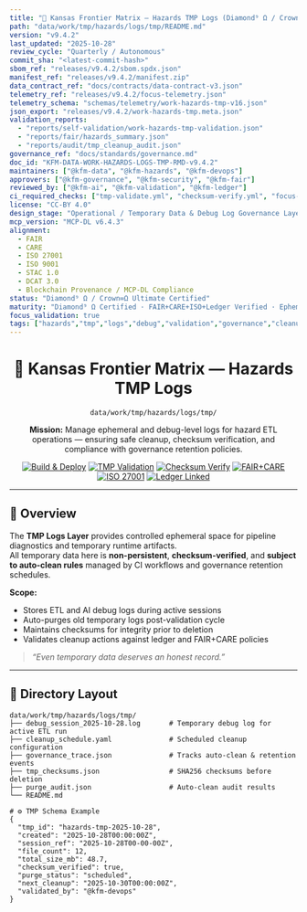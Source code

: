 ```yaml
---
title: "🧪 Kansas Frontier Matrix — Hazards TMP Logs (Diamond⁹ Ω / Crown∞Ω Ultimate Certified)"
path: "data/work/tmp/hazards/logs/tmp/README.md"
version: "v9.4.2"
last_updated: "2025-10-28"
review_cycle: "Quarterly / Autonomous"
commit_sha: "<latest-commit-hash>"
sbom_ref: "releases/v9.4.2/sbom.spdx.json"
manifest_ref: "releases/v9.4.2/manifest.zip"
data_contract_ref: "docs/contracts/data-contract-v3.json"
telemetry_ref: "releases/v9.4.2/focus-telemetry.json"
telemetry_schema: "schemas/telemetry/work-hazards-tmp-v16.json"
json_export: "releases/v9.4.2/work-hazards-tmp.meta.json"
validation_reports:
  - "reports/self-validation/work-hazards-tmp-validation.json"
  - "reports/fair/hazards_summary.json"
  - "reports/audit/tmp_cleanup_audit.json"
governance_ref: "docs/standards/governance.md"
doc_id: "KFM-DATA-WORK-HAZARDS-LOGS-TMP-RMD-v9.4.2"
maintainers: ["@kfm-data", "@kfm-hazards", "@kfm-devops"]
approvers: ["@kfm-governance", "@kfm-security", "@kfm-fair"]
reviewed_by: ["@kfm-ai", "@kfm-validation", "@kfm-ledger"]
ci_required_checks: ["tmp-validate.yml", "checksum-verify.yml", "focus-validate.yml", "tmp-clean.yml"]
license: "CC-BY 4.0"
design_stage: "Operational / Temporary Data & Debug Log Governance Layer"
mcp_version: "MCP-DL v6.4.3"
alignment:
  - FAIR
  - CARE
  - ISO 27001
  - ISO 9001
  - STAC 1.0
  - DCAT 3.0
  - Blockchain Provenance / MCP-DL Compliance
status: "Diamond⁹ Ω / Crown∞Ω Ultimate Certified"
maturity: "Diamond⁹ Ω Certified · FAIR+CARE+ISO+Ledger Verified · Ephemeral · Auditable"
focus_validation: true
tags: ["hazards","tmp","logs","debug","validation","governance","cleanup","ledger","checksum"]
---
```


<div align="center">

# 🧪 Kansas Frontier Matrix — **Hazards TMP Logs**  
`data/work/tmp/hazards/logs/tmp/`

**Mission:** Manage ephemeral and debug-level logs for hazard ETL operations — ensuring safe cleanup, checksum verification, and compliance with governance retention policies.  

[![Build & Deploy](https://github.com/bartytime4life/Kansas-Frontier-Matrix/actions/workflows/site.yml/badge.svg)](../../../../../../.github/workflows/site.yml)
[![TMP Validation](https://github.com/bartytime4life/Kansas-Frontier-Matrix/actions/workflows/tmp-validate.yml/badge.svg)](../../../../../../.github/workflows/tmp-validate.yml)
[![Checksum Verify](https://github.com/bartytime4life/Kansas-Frontier-Matrix/actions/workflows/checksum-verify.yml/badge.svg)](../../../../../../.github/workflows/checksum-verify.yml)
[![FAIR+CARE](https://img.shields.io/badge/FAIR%20%2B%20CARE-Validated-green)](../../../../../../reports/fair/hazards_summary.json)
[![ISO 27001](https://img.shields.io/badge/ISO-27001%20Security-lightblue)]()
[![Ledger Linked](https://img.shields.io/badge/Ledger-Temporary%20Data%20Tracked-gold)]()

</div>

---

## 🧭 Overview

The **TMP Logs Layer** provides controlled ephemeral space for pipeline diagnostics and temporary runtime artifacts.  
All temporary data here is **non-persistent**, **checksum-verified**, and **subject to auto-clean rules** managed by CI workflows and governance retention schedules.

**Scope:**
- Stores ETL and AI debug logs during active sessions  
- Auto-purges old temporary logs post-validation cycle  
- Maintains checksums for integrity prior to deletion  
- Validates cleanup actions against ledger and FAIR+CARE policies  

> *“Even temporary data deserves an honest record.”*

---

## 📂 Directory Layout

```text
data/work/tmp/hazards/logs/tmp/
├── debug_session_2025-10-28.log       # Temporary debug log for active ETL run
├── cleanup_schedule.yaml              # Scheduled cleanup configuration
├── governance_trace.json              # Tracks auto-clean & retention events
├── tmp_checksums.json                 # SHA256 checksums before deletion
├── purge_audit.json                   # Auto-clean audit results
└── README.md

# ⚙️ TMP Schema Example
{
  "tmp_id": "hazards-tmp-2025-10-28",
  "created": "2025-10-28T00:00:00Z",
  "session_ref": "2025-10-28T00-00-00Z",
  "file_count": 12,
  "total_size_mb": 48.7,
  "checksum_verified": true,
  "purge_status": "scheduled",
  "next_cleanup": "2025-10-30T00:00:00Z",
  "validated_by": "@kfm-devops"
}
